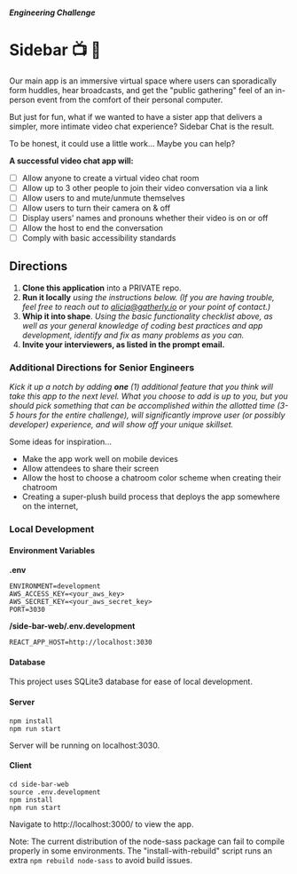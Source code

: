 ##### _Engineering Challenge_
# Sidebar  📺 💬

Our main app is an immersive virtual space where users can sporadically form huddles, hear broadcasts, and get the "public gathering" feel of an in-person event from the comfort of their personal computer. 

But just for fun, what if we wanted to have a sister app that delivers a simpler, more intimate video chat experience? Sidebar Chat is the result. 

To be honest, it could use a little work... Maybe you can help?

**A successful video chat app will:**
- [ ] Allow anyone to create a virtual video chat room
- [ ] Allow up to 3 other people to join their video conversation via a link
- [ ] Allow users to and mute/unmute themselves
- [ ] Allow users to turn their camera on & off
- [ ] Display users' names and pronouns whether their video is on or off
- [ ] Allow the host to end the conversation
- [ ] Comply with basic accessibility standards

## Directions
1. **Clone this application** into a PRIVATE repo. 
2. **Run it locally** _using the instructions below. (If you are having trouble, feel free to reach out to alicia@gatherly.io or your point of contact.)_
3. **Whip it into shape**. _Using the basic functionality checklist above, as well as your general knowledge of coding best practices and app development, identify and fix as many problems as you can._ 
4. **Invite your interviewers, as listed in the prompt email.**

### Additional Directions for Senior Engineers
_Kick it up a notch by adding **one** (1) additional feature that you think will take this app to the next level. What you choose to add is up to you, but you should pick something that can be accomplished within the allotted time (3-5 hours for the entire challenge), will significantly improve user (or possibly developer) experience, and will show off your unique skillset._

Some ideas for inspiration...
- Make the app work well on mobile devices
- Allow attendees to share their screen
- Allow the host to choose a chatroom color scheme when creating their chatroom
- Creating a super-plush build process that deploys the app somewhere on the internet, 


### Local Development

#### Environment Variables
**.env**
```
ENVIRONMENT=development
AWS_ACCESS_KEY=<your_aws_key>
AWS_SECRET_KEY=<your_aws_secret_key>
PORT=3030
```
**/side-bar-web/.env.development**
```
REACT_APP_HOST=http://localhost:3030
```

#### Database
This project uses SQLite3 database for ease of local development.

#### Server
```
npm install
npm run start
```
Server will be running on localhost:3030.

#### Client
```
cd side-bar-web
source .env.development
npm install
npm run start
```

Navigate to http://localhost:3000/ to view the app.

Note: The current distribution of the node-sass package can fail to compile properly in some environments. The "install-with-rebuild" script runs an extra `npm rebuild node-sass` to avoid build issues.


